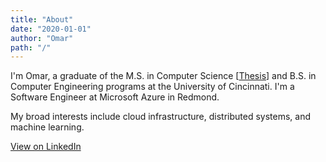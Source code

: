 ```yaml
---
title: "About"
date: "2020-01-01"
author: "Omar"
path: "/"
---
```


I'm Omar, a graduate of the M.S. in Computer Science \[<a target="_blank" rel="noopener noreferrer" href="https://etd.ohiolink.edu/apexprod/rws_etd/send_file/send?accession=ucin1649770501132502&disposition=inline">Thesis</a>\] and B.S. in Computer Engineering programs at the University of Cincinnati. I'm a Software Engineer at Microsoft Azure in Redmond.

My broad interests include cloud infrastructure, distributed systems, and machine learning.

<a target="_blank" rel="noopener noreferrer" href="https://linkedin.com/in/omaralsayed">View on LinkedIn</a>